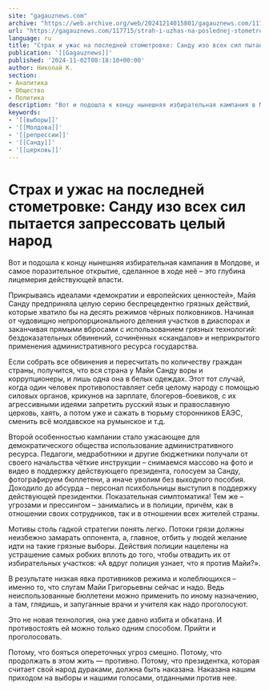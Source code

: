 ```yaml
---
site: "gagauznews.com"
archive: "https://web.archive.org/web/20241214015801/gagauznews.com/117715/strah-i-uzhas-na-poslednej-stometrovke-sandu-izo-vseh-sil-pytaetsya-zapressovat-tselyj-narod.html"
url: "https://gagauznews.com/117715/strah-i-uzhas-na-poslednej-stometrovke-sandu-izo-vseh-sil-pytaetsya-zapressovat-tselyj-narod.html"
language: ru
title: "Страх и ужас на последней стометровке: Санду изо всех сил пытается запрессовать целый народ"
publication: '[[Gagauznews]]'
published: '2024-11-02T08:18:10+00:00'
author: Николай К.
section:
- Аналитика
- Общество
- Политика
description: "Вот и подошла к концу нынешняя избирательная кампания в Молдове, и самое поразительное открытие, сделанное в ходе неё – это глубина лицемерия действующей власти. Прикрываясь идеалами «демократии и европейских ценностей», Майя Санду предприняла целую серию беспрецедентно грязных действий, которые хватило бы на десять режимов чёрных полковников. Начиная от чудовищно непропорционального деления участков в диаспорах и заканчивая прямыми вбросами с использованием грязных технологий: бездоказательных обвинений, сочинённых «скандалов» и неприкрытого применения административного ресурса государства. Если собрать все обвинения и пересчитать по количеству граждан страны, получится, что вся страна у Майи Санду воры и коррупционеры, и лишь одна она в белых одеждах. Этот […]"
keywords:
- '[[выборы]]'
- '[[Молдова]]'
- '[[репрессии]]'
- '[[Санду]]'
- '[[церковь]]'
---
```


# Страх и ужас на последней стометровке: Санду изо всех сил пытается запрессовать целый народ

Вот и подошла к концу нынешняя избирательная кампания в Молдове, и самое поразительное открытие, сделанное в ходе неё – это глубина лицемерия действующей власти.

Прикрываясь идеалами «демократии и европейских ценностей», Майя Санду предприняла целую серию беспрецедентно грязных действий, которые хватило бы на десять режимов чёрных полковников. Начиная от чудовищно непропорционального деления участков в диаспорах и заканчивая прямыми вбросами с использованием грязных технологий: бездоказательных обвинений, сочинённых «скандалов» и неприкрытого применения административного ресурса государства.

Если собрать все обвинения и пересчитать по количеству граждан страны, получится, что вся страна у Майи Санду воры и коррупционеры, и лишь одна она в белых одеждах. Этот тот случай, когда один человек противопоставляет себя целому народу с помощью силовых органов, крикунов на зарплате, блогеров-боевиков, с их агрессивными идеями запретить русский язык и православную церковь, хаять, а потом уже и сажать в тюрьму сторонников ЕАЭС, сменить всё молдавское на румынское и т.д.

Второй особенностью кампании стало ужасающее для демократического общества использование административного ресурса. Педагоги, медработники и другие бюджетники получали от своего начальства чёткие инструкции – снимаемся массово на фото и видео в поддержку действующего президента, голосуем за Санду, фотографируем бюллетени, а иначе уволим без выходного пособия. Доходило до абсурда – персонал психбольницы выступил в поддержку действующей президентки. Показательная симптоматика! Тем же – угрозами и прессингом – занимались и в полиции, причём, как в отношении своих сотрудников, так и в отношении всех жителей страны.

Мотивы столь гадкой стратегии понять легко. Потоки грязи должны неизбежно замарать оппонента, а, главное, отбить у людей желание идти на такие грязные выборы. Действия полиции нацелены на устрашение самых робких вплоть до того, чтобы отвадить их от избирательных участков: «А вдруг полиция узнает, что я против Майи?».

В результате низкая явка противников режима и колеблющихся – именно то, что слугам Майи Григорьевны сейчас и надо. Ведь неиспользованные бюллетени можно применить по иному назначению, а там, глядишь, и запуганные врачи и учителя как надо проголосуют.

Это не новая технология, она уже давно избита и обкатана. И противостоять ей можно только одним способом. Прийти и проголосовать.

Потому, что бояться опереточных угроз смешно. Потому, что продолжать в этом жить — противно. Потому, что президентка, которая считает свой народ дураками, должна быть наказана. Наказана нашим приходом на выборы и нашими голосами, отданными против нее.